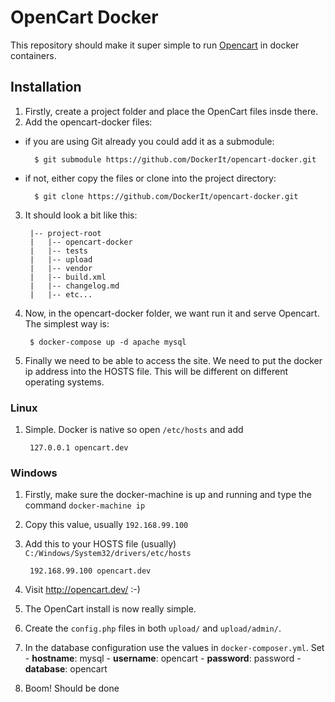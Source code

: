 # OpenCart Docker

This repository should make it super simple to run [Opencart](http://www.opencart.com/) in docker containers.

## Installation
1. Firstly, create a project folder and place the OpenCart files insde there.
2. Add the opencart-docker files:
  - if you are using Git already you could add it as a submodule:
      
          $ git submodule https://github.com/DockerIt/opencart-docker.git
      
  - if not, either copy the files or clone into the project directory:
      
          $ git clone https://github.com/DockerIt/opencart-docker.git

3. It should look a bit like this:

        |-- project-root
        |   |-- opencart-docker
        |   |-- tests
        |   |-- upload
        |   |-- vendor
        |   |-- build.xml
        |   |-- changelog.md
        |   |-- etc...

4. Now, in the opencart-docker folder, we want run it and serve Opencart. The simplest way is:
        
        $ docker-compose up -d apache mysql
        
5. Finally we need to be able to access the site. We need to put the docker ip address into the HOSTS file.
This will be different on different operating systems.
  ### Linux
  1. Simple. Docker is native so open `/etc/hosts` and add
  
          127.0.0.1 opencart.dev
  
  
  ### Windows
  1. Firstly, make sure the docker-machine is up and running and type the command `docker-machine ip`
  2. Copy this value, usually `192.168.99.100`
  3. Add this to your HOSTS file (usually) `C:/Windows/System32/drivers/etc/hosts`
  
          192.168.99.100 opencart.dev

6. Visit http://opencart.dev/ :-)

7. The OpenCart install is now really simple. 
  1. Create the `config.php` files in both `upload/` and `upload/admin/`.
  2. In the database configuration use the values in `docker-composer.yml`. Set 
    - **hostname**: mysql
    - **username**: opencart
    - **password**: password
    - **database**: opencart
  3. Boom! Should be done
